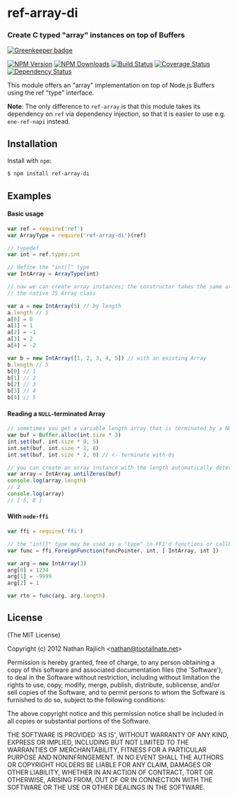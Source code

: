 ref-array-di
============
### Create C typed "array" instances on top of Buffers

[![Greenkeeper badge](https://badges.greenkeeper.io/node-ffi-napi/ref-array-di.svg)](https://greenkeeper.io/)

[![NPM Version](https://img.shields.io/npm/v/ref-array-di.svg?style=flat)](https://npmjs.org/package/ref-array-di)
[![NPM Downloads](https://img.shields.io/npm/dm/ref-array-di.svg?style=flat)](https://npmjs.org/package/ref-array-di)
[![Build Status](https://travis-ci.org/node-ffi-napi/ref-array-di.svg?style=flat&branch=master)](https://travis-ci.org/node-ffi-napi/ref-array-di?branch=master)
[![Coverage Status](https://coveralls.io/repos/node-ffi-napi/ref-array-di/badge.svg?branch=master)](https://coveralls.io/r/node-ffi-napi/ref-array-di?branch=master)
[![Dependency Status](https://david-dm.org/node-ffi-napi/ref-array-di.svg?style=flat)](https://david-dm.org/node-ffi-napi/ref-array-di)

This module offers an "array" implementation on top of Node.js Buffers using
the ref "type" interface.

**Note**: The only difference to `ref-array` is that this module takes its
dependency on `ref` via dependency injection, so that it is easier to use
e.g. `ene-ref-napi` instead.

Installation
------------

Install with `npm`:

``` bash
$ npm install ref-array-di
```


Examples
--------

#### Basic usage

``` js
var ref = require('ref')
var ArrayType = require('ref-array-di')(ref)

// typedef
var int = ref.types.int

// define the "int[]" type
var IntArray = ArrayType(int)

// now we can create array instances; the constructor takes the same arguments
// the native JS Array class

var a = new IntArray(5) // by length
a.length // 5
a[0] = 0
a[1] = 1
a[2] = -1
a[3] = 2
a[4] = -2

var b = new IntArray([1, 2, 3, 4, 5]) // with an existing Array
b.length // 5
b[0] // 1
b[1] // 2
b[2] // 3
b[3] // 4
b[4] // 5
```

#### Reading a `NULL`-terminated Array

``` js
// sometimes you get a variable length array that is terminated by a NULL byte.
var buf = Buffer.alloc(int.size * 3)
int.set(buf, int.size * 0, 5)
int.set(buf, int.size * 1, 8)
int.set(buf, int.size * 2, 0) // <- terminate with 0s

// you can create an array instance with the length automatically determined
var array = IntArray.untilZeros(buf)
console.log(array.length)
// 2
console.log(array)
// [ 5, 8 ]
```

#### With `node-ffi`

``` js
var ffi = require('ffi')

// the "int[]" type may be used as a "type" in FFI'd functions or callbacks
var func = ffi.ForeignFunction(funcPointer, int, [ IntArray, int ])

var arg = new IntArray(3)
arg[0] = 1234
arg[1] = -9999
arg[2] = 1

var rtn = func(arg, arg.length)
```


License
-------

(The MIT License)

Copyright (c) 2012 Nathan Rajlich &lt;nathan@tootallnate.net&gt;

Permission is hereby granted, free of charge, to any person obtaining
a copy of this software and associated documentation files (the
'Software'), to deal in the Software without restriction, including
without limitation the rights to use, copy, modify, merge, publish,
distribute, sublicense, and/or sell copies of the Software, and to
permit persons to whom the Software is furnished to do so, subject to
the following conditions:

The above copyright notice and this permission notice shall be
included in all copies or substantial portions of the Software.

THE SOFTWARE IS PROVIDED 'AS IS', WITHOUT WARRANTY OF ANY KIND,
EXPRESS OR IMPLIED, INCLUDING BUT NOT LIMITED TO THE WARRANTIES OF
MERCHANTABILITY, FITNESS FOR A PARTICULAR PURPOSE AND NONINFRINGEMENT.
IN NO EVENT SHALL THE AUTHORS OR COPYRIGHT HOLDERS BE LIABLE FOR ANY
CLAIM, DAMAGES OR OTHER LIABILITY, WHETHER IN AN ACTION OF CONTRACT,
TORT OR OTHERWISE, ARISING FROM, OUT OF OR IN CONNECTION WITH THE
SOFTWARE OR THE USE OR OTHER DEALINGS IN THE SOFTWARE.

